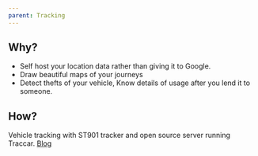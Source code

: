 ```yaml
---
parent: Tracking
---
```


## Why?
- Self host your location data rather than giving it to Google. 
- Draw beautiful maps of your journeys
- Detect thefts of your vehicle, Know details of usage after you lend it to someone. 

## How?
Vehicle tracking with ST901 tracker and open source server running Traccar. [Blog](https://crondev.blog/2020/02/16/ant-theft-gps-tracker-gixxer-sf/)

